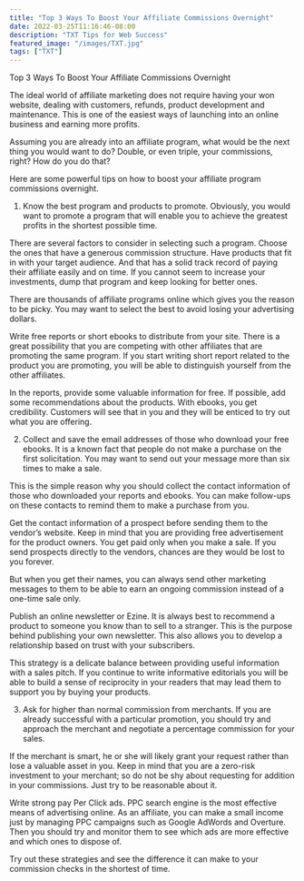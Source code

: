 ```yaml
---
title: "Top 3 Ways To Boost Your Affiliate Commissions Overnight"
date: 2022-03-25T11:16:46-08:00
description: "TXT Tips for Web Success"
featured_image: "/images/TXT.jpg"
tags: ["TXT"]
---
```


Top 3 Ways To Boost Your Affiliate Commissions Overnight 

The ideal world of affiliate marketing does not require having your won website, dealing with customers, refunds, product development and maintenance. This is one of the easiest ways of launching into an online business and earning more profits.

Assuming you are already into an affiliate program, what would be the next thing you would want to do? Double, or even triple, your commissions, right? How do you do that? 

Here are some powerful tips on how to boost your affiliate program commissions overnight.

1. Know the best program and products to promote. Obviously, you would want to promote a program that will enable you to achieve the greatest profits in the shortest possible time. 

There are several factors to consider in selecting such a program. Choose the ones that have a generous commission structure. Have products that fit in with your target audience. And that has a solid track record of paying their affiliate easily and on time. If you cannot seem to increase your investments, dump that program and keep looking for better ones. 

There are thousands of affiliate programs online which gives you the reason to be picky. You may want to select the best to avoid losing your advertising dollars.

Write free reports or short ebooks to distribute from your site. There is a great possibility that you are competing with other affiliates that are promoting the same program. If you start writing short report related to the product you are promoting, you will be able to distinguish yourself from the other affiliates. 

In the reports, provide some valuable information for free. If possible, add some recommendations about the products. With ebooks, you get credibility. Customers will see that in you and they will be enticed to try out what you are offering. 

2. Collect and save the email addresses of those who download your free ebooks. It is a known fact that people do not make a purchase on the first solicitation. You may want to send out your message more than six times to make a sale. 

This is the simple reason why you should collect the contact information of those who downloaded your reports and ebooks. You can make follow-ups on these contacts to remind them to make a purchase from you.

Get the contact information of a prospect before sending them to the vendor’s website. Keep in mind that you are providing free advertisement for the product owners. You get paid only when you make a sale. If you send prospects directly to the vendors, chances are they would be lost to you forever.

But when you get their names, you can always send other marketing messages to them to be able to earn an ongoing commission instead of a one-time sale only.

Publish an online newsletter or Ezine. It is always best to recommend a product to someone you know than to sell to a stranger. This is the purpose behind publishing your own newsletter. This also allows you to develop a relationship based on trust with your subscribers. 

This strategy is a delicate balance between providing useful information with a sales pitch. If you continue to write informative editorials you will be able to build a sense of reciprocity in your readers that may lead them to support you by buying your products.

3. Ask for higher than normal commission from merchants. If you are already successful with a particular promotion, you should try and approach the merchant and negotiate a percentage commission for your sales. 

If the merchant is smart, he or she will likely grant your request rather than lose a valuable asset in you. Keep in mind that you are a zero-risk investment to your merchant; so do not be shy about requesting for addition in your commissions. Just try to be reasonable about it. 

Write strong pay Per Click ads. PPC search engine is the most effective means of advertising online. As an affiliate, you can make a small income just by managing PPC campaigns such as Google AdWords and Overture. Then you should try and monitor them to see which ads are more effective and which ones to dispose of. 

Try out these strategies and see the difference it can make to your commission checks in the shortest of time.

